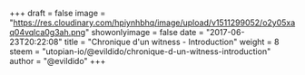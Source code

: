 +++
draft = false
image = "https://res.cloudinary.com/hpiynhbhq/image/upload/v1511299052/o2y05xaq04vqlca0g3ah.png"
showonlyimage = false
date = "2017-06-23T20:22:08"
title = "Chronique d'un witness - Introduction"
weight = 8
steem = "utopian-io/@evildido/chronique-d-un-witness-introduction"
author = "@evildido"
+++

<!--more-->
